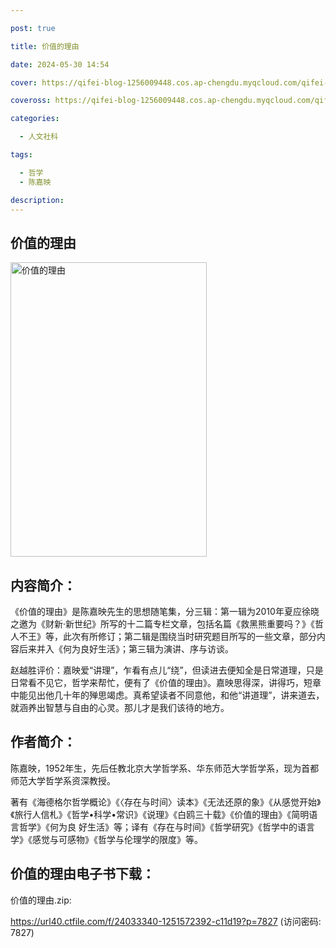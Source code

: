 ```yaml
---

post: true

title: 价值的理由

date: 2024-05-30 14:54

cover: https://qifei-blog-1256009448.cos.ap-chengdu.myqcloud.com/qifei-blog/s33796360.jpg

coveross: https://qifei-blog-1256009448.cos.ap-chengdu.myqcloud.com/qifei-blog/s33796360.jpg

categories:

  - 人文社科

tags:

  - 哲学
  - 陈嘉映

description:
---
```


## 价值的理由

<img alt="价值的理由" class="aligncenter loading" data-was-processed="true" decoding="async" fetchpriority="high" height="471" src="https://qifei-blog-1256009448.cos.ap-chengdu.myqcloud.com/qifei-blog/s33796360.jpg" style="cursor: zoom-in;" width="314"/>

## 内容简介：

《价值的理由》是陈嘉映先生的思想随笔集，分三辑：第一辑为2010年夏应徐晓之邀为《财新·新世纪》所写的十二篇专栏文章，包括名篇《救黑熊重要吗？》《哲人不王》等，此次有所修订；第二辑是围绕当时研究题目所写的一些文章，部分内容后来并入《何为良好生活》；第三辑为演讲、序与访谈。

赵越胜评价：嘉映爱“讲理”，乍看有点儿“绕”，但读进去便知全是日常道理，只是日常看不见它，哲学来帮忙，便有了《价值的理由》。嘉映思得深，讲得巧，短章中能见出他几十年的殚思竭虑。真希望读者不同意他，和他“讲道理”，讲来道去，就涵养出智慧与自由的心灵。那儿才是我们该待的地方。

## 作者简介：

陈嘉映，1952年生，先后任教北京大学哲学系、华东师范大学哲学系，现为首都师范大学哲学系资深教授。

著有《海德格尔哲学概论》《〈存在与时间〉读本》《无法还原的象》《从感觉开始》《旅行人信札》《哲学•科学•常识》《说理》《白鸥三十载》《价值的理由》《简明语言哲学》《何为良 好生活》等；译有《存在与时间》《哲学研究》《哲学中的语言学》《感觉与可感物》《哲学与伦理学的限度》等。

## 价值的理由电子书下载：

价值的理由.zip: 

https://url40.ctfile.com/f/24033340-1251572392-c11d19?p=7827 (访问密码: 7827)
